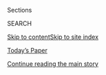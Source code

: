 <div id="app">

<div>

<div class="NYTAppHideMasthead css-zz1s19 e1suatyy0">

<div class="section css-ui9rw0 e1suatyy2">

<div class="css-11hrj97 er09x8g0">

<div class="css-6n7j50">

</div>

<span class="css-1dv1kvn">Sections</span>

<div class="css-10488qs">

<span class="css-1dv1kvn">SEARCH</span>

</div>

[Skip to content](#site-content)[Skip to site
index](#site-index)

</div>

<div class="css-10698na e1huz5gh0">

</div>

</div>

<div id="masthead-bar-one" class="section hasLinks css-15hmgas e1csuq9d3">

<div class="css-uqyvli e1csuq9d0">

</div>

<div class="css-1uqjmks e1csuq9d1">

</div>

<div class="css-9e9ivx">

[](https://myaccount.nytimes3xbfgragh.onion/auth/login?response_type=cookie&client_id=vi)

</div>

<div class="css-1bvtpon e1csuq9d2">

[Today’s Paper](https://www.nytimes3xbfgragh.onion/section/todayspaper)

</div>

</div>

</div>

</div>

<div data-aria-hidden="false">

<div id="site-content" data-role="main">

<div id="top-wrapper" class="css-15p45cc eaca97t0" type="top">

<div id="top-slug" class="css-19x0jxb eaca97t1" hidden="">

Advertisement

</div>

[Continue reading the main
story](#after-top)

<div class="ad top-wrapper" style="text-align:center;height:100%;display:block;min-height:90px">

<div id="top" class="place-ad" data-position="top" data-size-key="top">

</div>

</div>

<div id="after-top">

</div>

</div>

<div id="collection-opinion" class="section css-15h4p1b e9abtgs0">

<div class="css-1j21atc e1svk9qx1">

<div class="css-fmiefx e1svk9qx2">

<div class="css-1hk7r2m eu54l5x0">

<div id="sponsor-wrapper" class="css-7a1pgi eaca97t0" type="sponsor" hidden="">

<div id="sponsor-slug" class="css-1l4mleb eaca97t1" hidden="">

Supported by

</div>

[Continue reading the main
story](#after-sponsor)

<div id="sponsor" class="ad sponsor-wrapper" style="text-align:left;height:100%;display:block">

</div>

<div id="after-sponsor">

</div>

</div>

</div>

</div>

<div class="css-nfcc9b e1svk9qx3">

<div class="css-vl9dhg e1svk9qx5">

<div class="css-1nrhkj6 e1svk9qx6">

# Opinion

<div class="follow-button-placeholder" data-collection-id="">

</div>

</div>

</div>

</div>

</div>

<div class="css-fhu7lb e1se7h4u4">

<div class="css-1atpi1k e1se7h4u6">

Columnists

</div>

<div class="css-11ydqt3">

  - [Charles M. Blow](/column/charles-m-blow)
  - [Jamelle Bouie](/column/jamelle-bouie)
  - [David Brooks](/column/david-brooks)
  - [Frank Bruni](/column/frank-bruni)
  - [Roger Cohen](/column/roger-cohen)
  - [Gail Collins](/column/gail-collins)
  - [Ross Douthat](/column/ross-douthat)
  - [Maureen Dowd](/column/maureen-dowd)
  - [Thomas L. Friedman](/column/thomas-l-friedman)
  - [Michelle Goldberg](/column/michelle-goldberg)
  - [Nicholas Kristof](/column/nicholas-kristof)
  - [Paul Krugman](/column/paul-krugman)
  - [David Leonhardt](/column/david-leonhardt)
  - [Farhad Manjoo](/column/farhad-manjoo)
  - [Jennifer Senior](/column/jennifer-senior)
  - [Bret Stephens](/column/bret-stephens)

</div>

</div>

<div class="css-fhu7lb e1se7h4u4">

<div class="css-1atpi1k e1se7h4u6">

Series

</div>

<div class="css-11ydqt3">

  - [Disability](/column/disability)
  - [Fixes](/column/fixes)
  - [On Campus](/column/on-campus)
  - [Red Century](/column/red-century)
  - [Sporting](/column/sporting)
  - [The Stone](/column/the-stone)
  - [Vietnam '67](/column/vietnam-67)

</div>

</div>

[Editorials](/section/opinion/editorials)

[Op-Ed](/section/opinion/contributors)

[Letters](/section/opinion/letters)

[Sunday Review](/section/opinion/sunday)

[Videos](/video/opinion)

[Politics](/section/opinion/politics)

[World](/section/opinion/international-world)

[Gender &
Society](/section/opinion/gender-and-society)

[Business](/section/opinion/business-economics)

[Tech](/section/opinion/technology)

[Environment](/section/opinion/environment)

[Health](/section/opinion/health)

[Culture](/section/opinion/culture)

<div class="css-4svvz1 ekkqrpp0">

<div id="collection-highlights-container" class="section css-18l1u7x e46isfb1">

<div class="template-1 css-gfgt40 ekkqrpp1">

## Highlights

1.  ![<span class="css-kvjpws e1oaj3zl2"><span class="css-1dv1kvn">Credit</span>Joseph
    Rushmore for The New York
    Times</span>](https://static01.graylady3jvrrxbe.onion/images/2020/08/03/opinion/03krugmanWe/03krugmanWe-jumbo-v2.jpg)
    
    <div class="css-gjijuv">
    
    ### Paul Krugman
    
    ## [The Unemployed Stare Into the Abyss. Republicans Look Away.](/2020/08/03/opinion/republicans-unemployed-coronavirus.html)
    
    The cruelty and ignorance of Trump and his allies are creating
    another gratuitous
    disaster.
    
    <span class="css-me3p27"></span><span class="css-1dydysp e4e4i5l3"></span><span class="css-9voj2j">By
    <span class="css-1baulvz last-byline" itemprop="name">Paul
    Krugman</span></span>
    
    </div>

2.  ![<span class="css-1nk1g0h e1oaj3zl2"><span class="css-1dv1kvn">Credit</span>Chip
    Somodevilla/Getty
    Images</span>](https://static01.graylady3jvrrxbe.onion/images/2020/08/03/opinion/03cottleWeb/03cottleWeb-videoLarge.jpg)
    
    <div class="css-10wtrbd">
    
    ## [Disenchanted Seniors for Biden](/2020/08/03/opinion/senior-voters-biden-trump-2020.html)
    
    The pandemic is particularly dangerous for older Americans, and
    Trump is losing their
    support.
    
    <span class="css-me3p27"></span><span class="css-1dydysp e4e4i5l3"></span><span class="css-9voj2j">By
    <span class="css-1baulvz last-byline" itemprop="name">Michelle
    Cottle</span></span>
    
    </div>

3.  ![<span class="css-1nk1g0h e1oaj3zl2"><span class="css-1dv1kvn">Credit</span>Artur
    Widak/NurPhoto, via Getty
    Images</span>](https://static01.graylady3jvrrxbe.onion/images/2020/08/03/opinion/03stephensWeb/03stephensWeb-videoLarge.jpg)
    
    <div class="css-10wtrbd">
    
    ### Bret Stephens
    
    ## [The Siren Song of ‘One State’](/2020/08/03/opinion/israel-palestine-one-state-solution.html)
    
    A hopeless plan could dash hopes for a peaceful resolution between
    Israelis and
    Palestinians.
    
    <span class="css-me3p27"></span><span class="css-1dydysp e4e4i5l3"></span><span class="css-9voj2j">By
    <span class="css-1baulvz last-byline" itemprop="name">Bret
    Stephens</span></span>
    
    </div>

4.  ![<span class="css-1nk1g0h e1oaj3zl2"><span class="css-1dv1kvn">Credit</span>Robert
    Beatty</span>](https://static01.graylady3jvrrxbe.onion/images/2020/08/03/opinion/03wonder-edit/03wonder-edit-videoLarge.jpg)
    
    <div class="css-10wtrbd">
    
    ## [The Good News About What Human Genius Can Still Do](/2020/08/03/opinion/spacex-stonehenge-mars.html)
    
    There’s something uniquely compelling about our need to learn what
    we can about the
    universe.
    
    <span class="css-me3p27"></span><span class="css-1dydysp e4e4i5l3"></span><span class="css-9voj2j">By
    <span class="css-1baulvz last-byline" itemprop="name">The Editorial
    Board</span></span>
    
    </div>

</div>

<div class="css-1xdhyk6 e46isfb0">

<div class="css-zk12ih ef6si7p0">

1.  ### The conversation
    
    ![<span class="css-1hhnwbi e1oaj3zl2"><span class="css-1dv1kvn">Credit</span>Doug
    Mills/The New York
    Times</span>](https://static01.graylady3jvrrxbe.onion/images/2020/08/03/opinion/03Conversation/merlin_175130544_e6b44300-bd86-4c10-94ce-a2b0fb60dd3b-videoLarge.jpg)
    
    <div class="css-10wtrbd">
    
    ## [Trump Doesn’t Like What He Sees in the Crystal Ball](/2020/08/03/opinion/trump-biden-2020.html)
    
    Besides delaying the election, what else could alter his political
    trajectory?
    
    <span class="css-me3p27"></span><span class="css-1dydysp e4e4i5l3"></span><span class="css-9voj2j">By
    <span class="css-1baulvz" itemprop="name">Gail Collins</span> and
    <span class="css-1baulvz last-byline" itemprop="name">Bret
    Stephens</span></span>
    
    </div>

2.  ![<span class="css-1hhnwbi e1oaj3zl2"><span class="css-1dv1kvn">Credit</span>Hans
    Pennink/Associated
    Press</span>](https://static01.graylady3jvrrxbe.onion/images/2020/08/05/opinion/03deanWeb/03deanWeb-videoLarge.jpg)
    
    <div class="css-10wtrbd">
    
    ## [I’d Need Evidence Before I Got a Covid-19 Vaccine. It Doesn’t Exist Yet.](/2020/08/03/opinion/coronavirus-vaccine-efficacy-trials.html)
    
    Scientists need to show us the data. And that’s exactly what they’re
    working
    on.
    
    <span class="css-me3p27"></span><span class="css-1dydysp e4e4i5l3"></span><span class="css-9voj2j">By
    <span class="css-1baulvz last-byline" itemprop="name">Natalie
    Dean</span></span>
    
    </div>

3.  ### Margaret Renkl
    
    ![<span class="css-1hhnwbi e1oaj3zl2"><span class="css-1dv1kvn">Credit</span>Getty
    Images</span>](https://static01.graylady3jvrrxbe.onion/images/2020/07/31/opinion/31renklWeb/31renklWeb-videoLarge.jpg)
    
    <div class="css-10wtrbd">
    
    ## [Death of a Cat](/2020/08/03/opinion/feral-cat-dying.html)
    
    For weeks, I have been trying to understand my own tears in the
    presence of a dying creature I did not
    love.
    
    <span class="css-me3p27"></span><span class="css-1dydysp e4e4i5l3"></span><span class="css-9voj2j">By
    <span class="css-1baulvz last-byline" itemprop="name">Margaret
    Renkl</span></span>
    
    </div>

4.  ![<span class="css-1hhnwbi e1oaj3zl2"><span class="css-1dv1kvn">Credit</span>Michael
    Reynolds/EPA, via
    Shutterstock</span>](https://static01.graylady3jvrrxbe.onion/images/2020/08/02/opinion/02covid1/02covid1-videoLarge.jpg)
    
    <div class="css-10wtrbd">
    
    ## [Why Are So Many People on Capitol Hill Getting Infected?](/2020/08/02/opinion/coronavirus-gohmert-congress-testing.html)
    
    Lawmakers are essential workers. They should start acting like it
    and protect themselves and the other people who work for
    Congress.
    
    <span class="css-me3p27"></span><span class="css-1dydysp e4e4i5l3"></span><span class="css-9voj2j">By
    <span class="css-1baulvz last-byline" itemprop="name">The Editorial
    Board</span></span>
    
    </div>

5.  ![<span class="css-1hhnwbi e1oaj3zl2"><span class="css-1dv1kvn">Credit</span>Marcio
    Jose Sanchez/Associated
    Press</span>](https://static01.graylady3jvrrxbe.onion/images/2020/08/03/opinion/03Lovell1/merlin_175146375_96b5f246-7b90-4ab9-8501-cd53c0c0c636-videoLarge.jpg)
    
    <div class="css-10wtrbd">
    
    ## [I’m the Police Chief in Portland. Violence Isn’t the Answer.](/2020/08/03/opinion/portland-protests-police-chief.html)
    
    As a Black man and a public servant, I see that spectacle is
    drowning out the voices that need to be heard to make positive
    change.
    
    <span class="css-me3p27"></span><span class="css-1dydysp e4e4i5l3"></span><span class="css-9voj2j">By
    <span class="css-1baulvz last-byline" itemprop="name">Chuck
    Lovell</span></span>
    
    </div>

</div>

</div>

</div>

<div id="mid1-wrapper" class="css-1mn4oms eaca97t0" type="rank">

<div id="mid1-slug" class="css-1tag3rd eaca97t1">

Advertisement

</div>

[Continue reading the main
story](#after-mid1)

<div id="mid1" class="ad mid1-wrapper" style="text-align:center;height:100%;display:block">

</div>

<div id="after-mid1">

</div>

</div>

</div>

<div class="css-185go5a e1o5byef0">

<div class="css-15cbhtu">

  - [Latest](#stream-panel)
  - <span class="css-6n7j50">Search</span>
    <div class="control">
    <div class="label-container css-1dv1kvn">
    Search
    </div>
    <div class="css-wm4t3d">
    **<span id="clear-search-input" class="css-1dv1kvn">Clear this text
    input</span>
    </div>
    </div>
    <span class="css-1iovbfw"></span>

<div id="stream-panel" class="section css-8msx5b e1jz0cab1">

<div class="css-13mho3u">

1.  
    
    <div class="css-1cp3ece">
    
    <div class="css-1l4spti">
    
    [](/2020/08/03/opinion/letters/nuclear-arms-treaty.html)
    
    <div class="css-79elbk">
    
    ![](https://static01.graylady3jvrrxbe.onion/images/2020/07/31/opinion/29Anderson/29Anderson-thumbWide.jpg?quality=75&auto=webp&disable=upscale)
    
    </div>
    
    ### <span class="css-m70j1g">letters</span>
    
    ## Senator Dianne Feinstein: Extending a Nuclear Arms Treaty
    
    The California senator urges the United States to renew the New
    Start agreement. Also: Covid test results; disinfecting
    classrooms.
    
    <div class="css-1nqbnmb ea5icrr0">
    
    </div>
    
    </div>
    
    <div class="css-1lc2l26 e1xfvim33">
    
    </div>
    
    </div>

2.  
    
    <div class="css-1cp3ece">
    
    <div class="css-1l4spti">
    
    [](/2020/08/03/opinion/letters/selfishness-society.html)
    
    <div class="css-79elbk">
    
    ![](https://static01.graylady3jvrrxbe.onion/images/2020/07/29/opinion/27krugmanWeb-copy/27krugmanWeb-thumbWide.jpg?quality=75&auto=webp&disable=upscale)
    
    </div>
    
    ### <span class="css-m70j1g">letters</span>
    
    ## Selfishness in American Society Today
    
    Readers, responding to a column by Paul Krugman, discuss whether
    selfishness crosses party
    lines.
    
    <div class="css-1nqbnmb ea5icrr0">
    
    </div>
    
    </div>
    
    <div class="css-1lc2l26 e1xfvim33">
    
    </div>
    
    </div>

3.  
    
    <div class="css-1cp3ece">
    
    <div class="css-1l4spti">
    
    [](/2020/08/03/opinion/trump-biden-presidential-debates-2020.html)
    
    <div class="css-79elbk">
    
    ![](https://static01.graylady3jvrrxbe.onion/images/2020/08/03/opinion/03drew1/03drew1-thumbWide.jpg?quality=75&auto=webp&disable=upscale)
    
    </div>
    
    ## Let’s Scrap the Presidential Debates
    
    They’ve become unrevealing quip contests.
    
    <div class="css-1nqbnmb ea5icrr0">
    
    By <span class="css-1n7hynb">Elizabeth
    Drew</span>
    
    </div>
    
    </div>
    
    <div class="css-1lc2l26 e1xfvim33">
    
    </div>
    
    </div>

4.  
    
    <div class="css-1cp3ece">
    
    <div class="css-1l4spti">
    
    [](/2020/08/03/opinion/electoral-college-racism-white-supremacy.html)
    
    <div class="css-79elbk">
    
    ![](https://static01.graylady3jvrrxbe.onion/images/2020/08/03/opinion/03keyssarWeb/03keyssarWeb-thumbWide.jpg?quality=75&auto=webp&disable=upscale)
    
    </div>
    
    ## How Has the Electoral College Survived for This Long?
    
    Resistance to eliminating it has long been connected to the idea of
    white supremacy.
    
    <div class="css-1nqbnmb ea5icrr0">
    
    By <span class="css-1n7hynb">Alexander Keyssar</span>
    
    </div>
    
    <div class="css-185051n">
    
    [Leer en
    español](https://www.nytimes3xbfgragh.onion/es/2020/08/03/espanol/opinion/colegio-electoral-estados-unidos.html "Read in Spanish")
    
    </div>
    
    </div>
    
    <div class="css-1lc2l26 e1xfvim33">
    
    </div>
    
    </div>

5.  
    
    <div class="css-1cp3ece">
    
    <div class="css-1l4spti">
    
    [](/2020/08/03/opinion/lebanon-coronavirus-economy.html)
    
    <div class="css-79elbk">
    
    ![](https://static01.graylady3jvrrxbe.onion/images/2020/08/04/opinion/04mounzer/03mounzer-thumbWide.jpg?quality=75&auto=webp&disable=upscale)
    
    </div>
    
    ## We Lebanese Thought We Could Survive Anything. We Were Wrong.
    
    The myth of their resilience helped the Lebanese function despite a
    miserably corrupt and inept state. No longer.
    
    <div class="css-1nqbnmb ea5icrr0">
    
    By <span class="css-1n7hynb">Lina
    Mounzer</span>
    
    </div>
    
    </div>
    
    <div class="css-1lc2l26 e1xfvim33">
    
    </div>
    
    </div>

6.  
    
    <div class="css-1cp3ece">
    
    <div class="css-1l4spti">
    
    [](/2020/08/02/opinion/02tik-tok-china-trump.html)
    
    <div class="css-79elbk">
    
    ![](https://static01.graylady3jvrrxbe.onion/images/2020/08/02/opinion/02Swisher/02Swisher-thumbWide.jpg?quality=75&auto=webp&disable=upscale)
    
    </div>
    
    ## Microsoft Can Save TikTok — if Trump Doesn’t Mess It Up
    
    Microsoft wants to buy the Chinese app, and the administration needs
    to get out of the way.
    
    <div class="css-1nqbnmb ea5icrr0">
    
    By <span class="css-1n7hynb">Kara
    Swisher</span>
    
    </div>
    
    <div class="css-185051n">
    
    [阅读简体中文版](https://cn.nytimes3xbfgragh.onion/opinion/20200804/tik-tok-china-trump/ "Read in Simplified Chinese")[閱讀繁體中文版](https://cn.nytimes3xbfgragh.onion/opinion/20200804/tik-tok-china-trump/zh-hant/ "Read in Traditional Chinese")
    
    </div>
    
    </div>
    
    <div class="css-1lc2l26 e1xfvim33">
    
    </div>
    
    </div>

7.  
    
    <div class="css-1cp3ece">
    
    <div class="css-1l4spti">
    
    [](/2020/08/02/opinion/trump-2020-election.html)
    
    <div class="css-79elbk">
    
    ![](https://static01.graylady3jvrrxbe.onion/images/2020/08/02/opinion/02BlowSub/merlin_175186998_91e49e66-d4c6-43ad-b1ff-dc5be89c1d0f-thumbWide.jpg?quality=75&auto=webp&disable=upscale)
    
    </div>
    
    ## Trump Forecasts His Own Fraud
    
    In the president’s world, he is never to blame for failure.
    
    <div class="css-1nqbnmb ea5icrr0">
    
    By <span class="css-1n7hynb">Charles M.
    Blow</span>
    
    </div>
    
    </div>
    
    <div class="css-1lc2l26 e1xfvim33">
    
    </div>
    
    </div>

8.  
    
    <div class="css-1cp3ece">
    
    <div class="css-1l4spti">
    
    [](/2020/08/02/opinion/biden-child-care.html)
    
    <div class="css-79elbk">
    
    ![](https://static01.graylady3jvrrxbe.onion/images/2020/08/02/opinion/02Covert/02Covert-thumbWide.jpg?quality=75&auto=webp&disable=upscale)
    
    </div>
    
    ## Biden’s Quietly Radical Care Plan
    
    The candidate is talking about child care and elder care in the same
    breath, and making them part of his economic package. Both changes
    are long overdue.
    
    <div class="css-1nqbnmb ea5icrr0">
    
    By <span class="css-1n7hynb">Bryce
    Covert</span>
    
    </div>
    
    </div>
    
    <div class="css-1lc2l26 e1xfvim33">
    
    </div>
    
    </div>

9.  
    
    <div class="css-1cp3ece">
    
    <div class="css-1l4spti">
    
    [](/2020/08/02/opinion/hong-kong-election-china.html)
    
    <div class="css-79elbk">
    
    ![](https://static01.graylady3jvrrxbe.onion/images/2020/08/04/opinion/04cheung/merlin_175103946_901ecb4f-473c-4826-8ac7-a4771835ac6b-thumbWide.jpg?quality=75&auto=webp&disable=upscale)
    
    </div>
    
    ## Why Did Hong Kong Delay Its Election — by a Year?
    
    The government blames the pandemic. More likely, it was afraid to
    lose.
    
    <div class="css-1nqbnmb ea5icrr0">
    
    By <span class="css-1n7hynb">Fernando
    Cheung</span>
    
    </div>
    
    <div class="css-185051n">
    
    [阅读简体中文版](https://cn.nytimes3xbfgragh.onion/opinion/20200803/hong-kong-election-china/ "Read in Simplified Chinese")[閱讀繁體中文版](https://cn.nytimes3xbfgragh.onion/opinion/20200803/hong-kong-election-china/zh-hant/ "Read in Traditional Chinese")
    
    </div>
    
    </div>
    
    <div class="css-1lc2l26 e1xfvim33">
    
    </div>
    
    </div>

10. 
    
    <div class="css-1cp3ece">
    
    <div class="css-1l4spti">
    
    [](/2020/08/02/opinion/utility-corruption-energy.html)
    
    <div class="css-79elbk">
    
    ![](https://static01.graylady3jvrrxbe.onion/images/2020/08/02/opinion/02gillis-illo/02gillis-illo-thumbWide.jpg?quality=75&auto=webp&disable=upscale)
    
    </div>
    
    ## When Utility Money Talks
    
    Corruption scandals in Ohio and Illinois reveal an unsavory
    underside to the politics of energy.
    
    <div class="css-1nqbnmb ea5icrr0">
    
    By <span class="css-1n7hynb">Justin Gillis</span>
    
    </div>
    
    </div>
    
    <div class="css-1lc2l26 e1xfvim33">
    
    </div>
    
    </div>

<div class="css-13mho3u">

<div class="css-1t62hi8">

<div class="css-1stvaey">

Show
More

<div>

<div style="border:0;clip:rect(0 0 0 0);height:1px;margin:-1px;overflow:hidden;white-space:nowrap;padding:0;width:1px;position:absolute" data-role="log" data-aria-live="assertive">

</div>

<div style="border:0;clip:rect(0 0 0 0);height:1px;margin:-1px;overflow:hidden;white-space:nowrap;padding:0;width:1px;position:absolute" data-role="log" data-aria-live="assertive">

</div>

<div style="border:0;clip:rect(0 0 0 0);height:1px;margin:-1px;overflow:hidden;white-space:nowrap;padding:0;width:1px;position:absolute" data-role="log" data-aria-live="polite">

</div>

<div style="border:0;clip:rect(0 0 0 0);height:1px;margin:-1px;overflow:hidden;white-space:nowrap;padding:0;width:1px;position:absolute" data-role="log" data-aria-live="polite">

</div>

</div>

</div>

</div>

</div>

</div>

<div class="css-g6hk37 supplemental">

<div id="mid2-wrapper" class="css-10wkyv7 eaca97t0" type="lede">

<div id="mid2-slug" class="css-1tag3rd eaca97t1">

Advertisement

</div>

[Continue reading the main
story](#after-mid2)

<div id="mid2" class="ad mid2-wrapper" style="text-align:center;height:100%;display:block;min-height:250px">

</div>

<div id="after-mid2">

</div>

</div>

<div id="mktg-wrapper" class="css-oxle51 eaca97t0" type="mktg">

<div id="mktg-slug" class="css-1tag3rd eaca97t1">

Advertisement

</div>

[Continue reading the main
story](#after-mktg)

<div id="mktg" class="ad mktg-wrapper" style="text-align:center;height:100%;display:block">

</div>

<div id="after-mktg">

</div>

</div>

</div>

</div>

</div>

</div>

</div>

</div>

## Site Index

<div>

</div>

## Site Information Navigation

  - [© <span>2020</span> <span>The New York Times
    Company</span>](https://help.nytimes3xbfgragh.onion/hc/en-us/articles/115014792127-Copyright-notice)

<!-- end list -->

  - [NYTCo](https://www.nytco.com/)
  - [Contact
    Us](https://help.nytimes3xbfgragh.onion/hc/en-us/articles/115015385887-Contact-Us)
  - [Work with us](https://www.nytco.com/careers/)
  - [Advertise](https://nytmediakit.com/)
  - [T Brand Studio](http://www.tbrandstudio.com/)
  - [Your Ad
    Choices](https://www.nytimes3xbfgragh.onion/privacy/cookie-policy#how-do-i-manage-trackers)
  - [Privacy](https://www.nytimes3xbfgragh.onion/privacy)
  - [Terms of
    Service](https://help.nytimes3xbfgragh.onion/hc/en-us/articles/115014893428-Terms-of-service)
  - [Terms of
    Sale](https://help.nytimes3xbfgragh.onion/hc/en-us/articles/115014893968-Terms-of-sale)
  - [Site
    Map](https://spiderbites.nytimes3xbfgragh.onion)
  - [Help](https://help.nytimes3xbfgragh.onion/hc/en-us)
  - [Subscriptions](https://www.nytimes3xbfgragh.onion/subscription?campaignId=37WXW)

</div>

</div>
